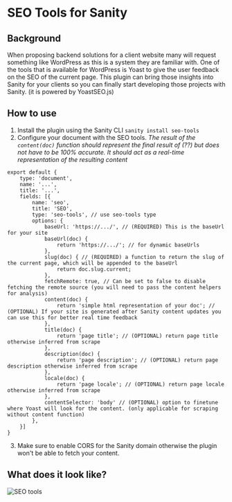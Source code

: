 # SEO Tools for Sanity

## Background
When proposing backend solutions for a client website many will request something like WordPress as this is a system they are familiar with. One of the tools that is available for WordPress is Yoast to give the user feedback on the SEO of the current page. This plugin can bring those insights into Sanity for your clients so you can finally start developing those projects with Sanity. (it is powered by YoastSEO.js)  

## How to use
1. Install the plugin using the Sanity CLI `sanity install seo-tools`
2. Configure your document with the SEO tools.
*The result of the `content(doc)` function should represent the final result of (??)  but does not have to be 100% accurate. It should act as a real-time representation of the resulting content*
```
export default {
    type: 'document',
    name: '...',
    title: '...',
    fields: [{
        name: 'seo',
        title: 'SEO',
        type: 'seo-tools', // use seo-tools type
        options: {
            baseUrl: 'https://.../', // (REQUIRED) This is the baseUrl for your site
            baseUrl(doc) {
                return 'https://.../'; // for dynamic baseUrls
            },
            slug(doc) { // (REQUIRED) a function to return the slug of the current page, which will be appended to the baseUrl
                return doc.slug.current;
            },
            fetchRemote: true, // Can be set to false to disable fetching the remote source (you will need to pass the content helpers for analysis)
            content(doc) {
                return 'simple html representation of your doc'; // (OPTIONAL) If your site is generated after Sanity content updates you can use this for better real time feedback
            },
            title(doc) {
                return 'page title'; // (OPTIONAL) return page title otherwise inferred from scrape
            },
            description(doc) {
                return 'page description'; // (OPTIONAL) return page description otherwise inferred from scrape
            },
            locale(doc) {
                return 'page locale'; // (OPTIONAL) return page locale otherwise inferred from scrape
            },
            contentSelector: 'body' // (OPTIONAL) option to finetune where Yoast will look for the content. (only applicable for scraping without content function)
        },
    }]
}
```
3. Make sure to enable CORS for the Sanity domain otherwise the plugin won't be able to fetch your content.

## What does it look like?
![SEO tools](https://raw.githubusercontent.com/LiamMartens/sanity-plugin-seo-tools/master/doc/img/plugin.gif)
